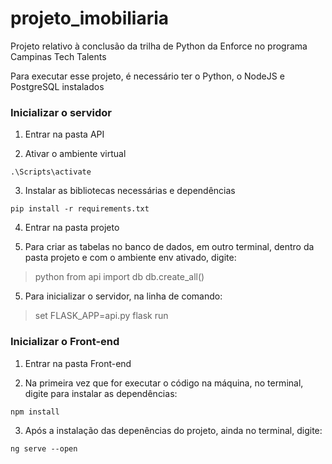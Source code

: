 # projeto_imobiliaria
Projeto relativo à conclusão da trilha de Python da Enforce no programa Campinas Tech Talents

Para executar esse projeto, é necessário ter o Python, o NodeJS e PostgreSQL instalados

### Inicializar o servidor

1. Entrar na pasta API

2. Ativar o ambiente virtual

`.\Scripts\activate`

3. Instalar as bibliotecas necessárias e dependências

`pip install -r requirements.txt`

4. Entrar na pasta projeto

6. Para criar as tabelas no banco de dados, em outro terminal, dentro da pasta projeto e com o ambiente env ativado, digite:

>python
>from api import db
>db.create_all()

5. Para inicializar o servidor, na linha de comando:

>set FLASK_APP=api.py
>flask run

### Inicializar o Front-end

1. Entrar na pasta Front-end

2. Na primeira vez que for executar o código na máquina, no terminal, digite para instalar as dependências:

`npm install`

3. Após a instalação das depenências do projeto, ainda no terminal, digite:

`ng serve --open`

